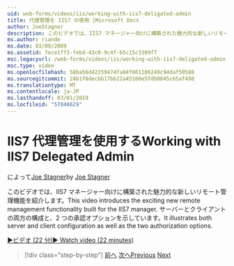 ```yaml
---
uid: web-forms/videos/iis/working-with-iis7-deligated-admin
title: 代理管理を IIS7 の使用 |Microsoft Docs
author: JoeStagner
description: このビデオでは、IIS7 マネージャー向けに構築された魅力的な新しいリモート管理機能を紹介します。 サーバーとクライアントの構成の両方を示していますとして開始しています.
ms.author: riande
ms.date: 03/09/2009
ms.assetid: 7ece1ff3-febd-43c0-9c4f-b5c15c3309f7
msc.legacyurl: /web-forms/videos/iis/working-with-iis7-deligated-admin
msc.type: video
ms.openlocfilehash: 58ba56d42259474fa04f061106249c94daf50588
ms.sourcegitcommit: 24b1f6decbb17bb22a45166e5fdb0845c65af498
ms.translationtype: MT
ms.contentlocale: ja-JP
ms.lasthandoff: 03/01/2019
ms.locfileid: "57048629"
---
```

<a name="working-with-iis7-delegated-admin"></a><span data-ttu-id="1d42c-104">IIS7 代理管理を使用する</span><span class="sxs-lookup"><span data-stu-id="1d42c-104">Working with IIS7 Delegated Admin</span></span>
====================
<span data-ttu-id="1d42c-105">によって[Joe Stagner](https://github.com/JoeStagner)</span><span class="sxs-lookup"><span data-stu-id="1d42c-105">by [Joe Stagner](https://github.com/JoeStagner)</span></span>

<span data-ttu-id="1d42c-106">このビデオでは、IIS7 マネージャー向けに構築された魅力的な新しいリモート管理機能を紹介します。</span><span class="sxs-lookup"><span data-stu-id="1d42c-106">This video introduces the exciting new remote management functionality built for the IIS7 manager.</span></span> <span data-ttu-id="1d42c-107">サーバーとクライアントの両方の構成と、2 つの承認オプションを示しています。</span><span class="sxs-lookup"><span data-stu-id="1d42c-107">It illustrates both server and client configuration as well as the two authorization options.</span></span>

[<span data-ttu-id="1d42c-108">&#9654;ビデオ (22 分)</span><span class="sxs-lookup"><span data-stu-id="1d42c-108">&#9654; Watch video (22 minutes)</span></span>](https://channel9.msdn.com/Blogs/ASP-NET-Site-Videos/working-with-iis7-deligated-admin)

> [!div class="step-by-step"]
> <span data-ttu-id="1d42c-109">[前へ](developing-and-deploying-in-a-shared-hosting.md)
> [次へ](feature-specific-delegated-management.md)</span><span class="sxs-lookup"><span data-stu-id="1d42c-109">[Previous](developing-and-deploying-in-a-shared-hosting.md)
[Next](feature-specific-delegated-management.md)</span></span>
